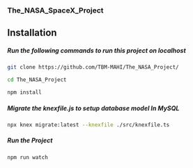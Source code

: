 ### The_NASA_SpaceX_Project

## Installation

##### Run the following commands to run this project on localhost

```sh
git clone https://github.com/TBM-MAHI/The_NASA_Project/
```
```sh
cd The_NASA_Project
```
```sh
npm install
```
##### Migrate the knexfile.js to setup database model In MySQL
```sh
npx knex migrate:latest --knexfile ./src/knexfile.ts
```
##### Run the Project
```sh
npm run watch
```
